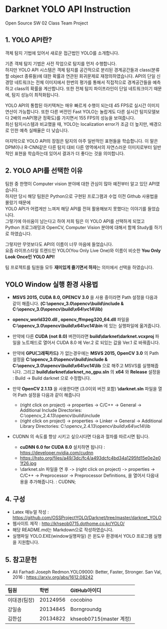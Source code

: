 # Darknet YOLO API Instruction
Open Source SW 02 Class Team Project

## 1. YOLO API란?
객체 탐지 기법에 있어서 새로운 접근법인 YOLO를 소개합니다.

기존 객체 탐지 기법은 사전 작업으로 탐지를 먼저 수행합니다.<br>
하지만 YOLO API 시스템은 객체 탐지를 공간적으로 분리된 경계공간들과 class(분류할 object 종류들)에 대한 확률과 연관된 회귀문제로 재정의하였습니다.
API의 단일 신경망 네트워크는 전체 이미지에서 한번의 평가를 통해서 직접적으로 경계공간들을 예측하고 class의 확률을 계산합니다.
또한 전체 탐지 파이프라인이 단일 네트워크이기 때문에, 탐지 성능이 최적화됩니다. <br>

YOLO API의 통합된 아키텍쳐는 매우 빠르게 수행이 되는데 45 FPS로 실시간 이미지 연산이 가능합니다.
또한 다른 버전인 Fast YOLO는 놀랍게도 다른 실시간 탐지모델보다 2배의 mAP(평균 정확도)를 가지면서 155 FPS의 성능을 보여줍니다. <br>
최신 탐지시스템과 비교했을 때, YOLO는 localization error가 조금 더 높지만, 배경으로 인한 예측 실패율은 더 낮습니다. <br>

마지막으로 YOLO API의 장점은 탐지의 아주 일반적인 표현들을 학습합니다.
이 말은 DPM이나 R-CNN같은 다른 탐지 대비 다른 영역에서의 자연스러운 이미지로부터 일반적인 표현을 학습하는데 있어서 결과가 더 좋다는 것을 의미합니다.

## 2. YOLO API를 선택한 이유
팀원 중 한명이 Computer vision 분야에 대한 관심이 많아 예전부터 알고 있던 API였습니다. <br>
하지만 당시 해당 팀원은 Python으로 구현된 프로그램과 수업 이전 Github 사용법을 몰랐기 때문에 <br>
YOLO API가 어렵게만 느껴져 해당 API를 전혀 활용해보지 못했다는 이야기를 들었습니다. <br>
그렇기에 아쉬움이 남는다고 하여 저희 팀은 이 YOLO API를 선택하게 되었고 <br>
Python 프로그래밍과 OpenCV, Computer Vision 분야에 대해서 함께 Study를 하기로 하였습니다. <br>

그렇지만 무엇보다도 API의 이름이 너무 마음에 들었습니다.  <br>
요즘 라이프스타일 트렌드인 YOLO(You Only Live One)와 이름이 비슷한 **You Only Look Once인 YOLO API!**<br>

팀 프로젝트를 팀원들 모두 **재미있게 즐기면서 하자**는 의미에서 선택을 하였습니다.

## YOLO Window 실행 환경 사용법
- **MSVS 2015, CUDA 8.0, OPENCV 3.0** 을 사용 중이라면 Path 설정을 다음과 같이 해줍니다.
**(C:\opencv_3.0\opencv\build\include
  & C:\opencv_3.0\opencv\build\x64\vc14\lib)**

- **opencv_world320.dll , opencv_ffmpeg320_64.dll** 파일을 **C:\opencv_3.0\opencv\build\x64\vc14\bin** 에 있는 실행파일에 옮겨줍니다.

- 만약에 다른 **CUDA (not 8.0)** 버전이라면 **build\darknet\darknet.vcxproj** 파일을 노트패드로 열어서 CUDA 8.0 에 Ver.2 로 되있는 값을 Ver.1 로 바꿔줍니다.

- 만약에 **GPU(그래픽카드)** 가 없는경우에는 **MSVS 2015, OpenCV 3.0** 의 Path 설정을 **C:\opencv_3.0\opencv\build\include & C:\opencv_3.0\opencv\build\x64\vc14\lib** 으로 해주고 MSVS를 실행해줍니다.
그리고 **build\darknet\darknet_no_gpu.sln** 의 **x64** 와 **Release** 설정을 : Build -> Build darknet 으로 수정합니다.

- 만약 **OpenCV 2.1.13** 을 사용한다면 (3.0이외 버전 포함) **\darknet.sln** 파일을 열어 Path 설정을 다음과 같이 해줍니다
  -  (right click on project) -> properties -> C/C++ -> General -> Additional Include Directories: C:\opencv_2.4.13\opencv\build\include
  - (right click on project) -> properties -> Linker -> General -> Additional Library Directories: C:\opencv_2.4.13\opencv\build\x64\vc14\lib

- CUDNN 의 속도를 향상 시키고 싶으시다면 다음과 절차를 따르시면 됩니다.
  - **cuDNN 6.0 for CUDA 8.0** 설치하면 됩니다 : https://developer.nvidia.com/cudnn
  - https://hsto.org/files/a49/3dc/fc4/a493dcfc4bd34a1295fd15e0e2e01f26.jpg
  -  \darknet.sln 파일을 연 후 -> (right click on project) -> properties -> C/C++ -> Preprocessor -> Preprocessor Definitions, 을 열어서 다음내용을 추가해줍니다. : CUDNN;



## 4. 구성
* Latex 매뉴얼 작성 : https://github.com/OSSProjectYOLO/Darknet/tree/master/darknet_YOLO
* 웹사이트 제작 : http://khseob0715.dothome.co.kr/YOLO/
* 해당 README.md는 Markdown으로 작성하였습니다.
* 실행파일 YOLO.EXE(window실행파일) 은 윈도우 환경에서 YOLO 프로그램 실행을 지원합니다.



## 5. 참고문헌
* Ali Farhadi Joseph Redmon.YOLO9000: Better, Faster, Stronger.  San Val, 2016 : https://arxiv.org/abs/1612.08242

| 팀원        | 학번      | GitHub아이디  |
| :----      | :----     | :----         |
| 이대경(팀장)| 20124956  | cocobino      |
| 강일송      | 20134845  | Borngroundg  |
| 김한섭      | 20134822  | khseob0715(master 계정)  |
